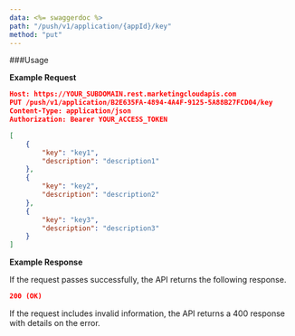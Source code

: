 ```yaml
---
data: <%= swaggerdoc %>
path: "/push/v1/application/{appId}/key"
method: "put"
---
```

###Usage

**Example Request**

```json
Host: https://YOUR_SUBDOMAIN.rest.marketingcloudapis.com
PUT /push/v1/application/B2E635FA-4894-4A4F-9125-5A88B27FCD04/key
Content-Type: application/json
Authorization: Bearer YOUR_ACCESS_TOKEN

[
    {
        "key": "key1",
        "description": "description1"
    },
    {
        "key": "key2",
        "description": "description2"
    },
    {
        "key": "key3",
        "description": "description3"
    }
]
```

**Example Response**

If the request passes successfully, the API returns the following response.

```json
200 (OK)
```

If the request includes invalid information, the API returns a 400 response with details on the error.